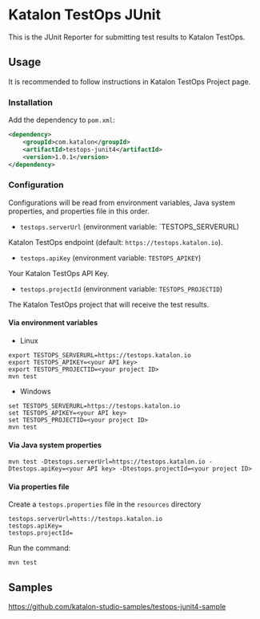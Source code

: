 # Katalon TestOps JUnit

This is the JUnit Reporter for submitting test results to Katalon TestOps.

## Usage

It is recommended to follow instructions in Katalon TestOps Project page.

### Installation

Add the dependency to `pom.xml`:

```xml
<dependency>
    <groupId>com.katalon</groupId>
    <artifactId>testops-junit4</artifactId>
    <version>1.0.1</version>
</dependency>
```

### Configuration

Configurations will be read from environment variables, Java system properties, and properties file in this order.

* `testops.serverUrl` (environment variable: `TESTOPS_SERVERURL)

Katalon TestOps endpoint (default: `https://testops.katalon.io`).

* `testops.apiKey` (environment variable: `TESTOPS_APIKEY`)

Your Katalon TestOps API Key.

* `testops.projectId` (environment variable: `TESTOPS_PROJECTID`)

The Katalon TestOps project that will receive the test results.

#### Via environment variables

* Linux

```
export TESTOPS_SERVERURL=https://testops.katalon.io
export TESTOPS_APIKEY=<your API key>
export TESTOPS_PROJECTID=<your project ID>
mvn test
```

* Windows

```
set TESTOPS_SERVERURL=https://testops.katalon.io
set TESTOPS_APIKEY=<your API key>
set TESTOPS_PROJECTID=<your project ID>
mvn test
```

#### Via Java system properties

```
mvn test -Dtestops.serverUrl=https://testops.katalon.io -Dtestops.apiKey=<your API key> -Dtestops.projectId=<your project ID>
```

#### Via properties file

Create a `testops.properties` file in the `resources` directory

```
testops.serverUrl=htts://testops.katalon.io
testops.apiKey=
testops.projectId=
```

Run the command:

```
mvn test
```

## Samples

https://github.com/katalon-studio-samples/testops-junit4-sample
